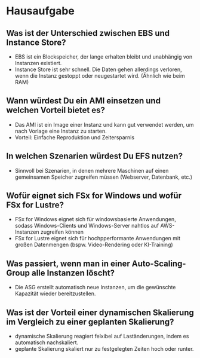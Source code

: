 # Hausaufgabe

## Was ist der Unterschied zwischen EBS und Instance Store?
- EBS ist ein Blockspeicher, der lange erhalten bleibt und unabhängig von Instanzen existiert.
- Instance Store ist sehr schnell. Die Daten gehen allerdings verloren, wenn die Instanz gestoppt oder neugestartet wird. (Ähnlich wie beim RAM)

## Wann würdest Du ein AMI einsetzen und welchen Vorteil bietet es?
- Das AMI ist ein Image einer Instanz und kann gut verwendet werden, um nach Vorlage eine Instanz zu starten.
- Vorteil: Einfache Reproduktion und Zeitersparnis

## In welchen Szenarien würdest Du EFS nutzen?
- Sinnvoll bei Szenarien, in denen mehrere Maschinen auf einen gemeinsamen Speicher zugreifen müssen (Webserver, Datenbank, etc.)

## Wofür eignet sich FSx for Windows und wofür FSx for Lustre?
- FSx for Windows eignet sich für windowsbasierte Anwendungen, sodass Windows-Clients und Windows-Server nahtlos auf AWS-Instanzen zugreifen können
- FSx for Lustre eignet sich für hochpperformante Anwendungen mit großen Datenmengen (bspw. Video-Rendering oder KI-Training)

## Was passiert, wenn man in einer Auto-Scaling-Group alle Instanzen löscht?
- Die ASG erstellt automatisch neue Instanzen, um die gewünschte Kapazität wieder bereitzustellen.

## Was ist der Vorteil einer dynamischen Skalierung im Vergleich zu einer geplanten Skalierung?
- dynamische Skalierung reagiert felxibel auf Laständerungen, indem es automatisch nachskaliert.
- geplante Skalierung skaliert nur zu festgelegten Zeiten hoch oder runter.